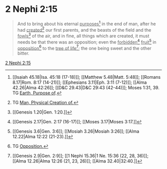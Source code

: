 # 2 Nephi 2:15

> And to bring about his eternal <u>purposes</u>[^a] in the end of man, after he had <u>created</u>[^b] our first parents, and the beasts of the field and the <u>fowls</u>[^c] of the air, and in fine, all things which are created, it must needs be that there was an opposition; even the <u>forbidden</u>[^d] <u>fruit</u>[^e] in <u>opposition</u>[^f] to the <u>tree of life</u>[^g]; the one being sweet and the other bitter.

[2 Nephi 2:15](https://www.churchofjesuschrist.org/study/scriptures/bofm/2-ne/2?lang=eng&id=p15#p15)


[^a]: [[Isaiah 45.18|Isa. 45:18 (17-18)]]; [[Matthew 5.48|Matt. 5:48]]; [[Romans 8.17|Rom. 8:17 (14-21)]]; [[Ephesians 3.11|Eph. 3:11 (7-12)]]; [[Alma 42.26|Alma 42:26]]; [[D&C 29.43|D&C 29:43 (42-44)]]; Moses 1:31, 39. TG [Earth, Purpose of](https://www.churchofjesuschrist.org/study/scriptures/tg/earth-purpose-of?lang=eng).
[^b]: TG [Man, Physical Creation of.](https://www.churchofjesuschrist.org/study/scriptures/tg/man-physical-creation-of?lang=eng)
[^c]: [[Genesis 1.20|Gen. 1:20.]]
[^d]: [[Genesis 2.17|Gen. 2:17 (16-17)]]; [[Moses 3.17|Moses 3:17.]]
[^e]: [[Genesis 3.6|Gen. 3:6]]; [[Mosiah 3.26|Mosiah 3:26]]; [[Alma 12.22|Alma 12:22 (21-23).]]
[^f]: TG [Opposition.](https://www.churchofjesuschrist.org/study/scriptures/tg/opposition?lang=eng)
[^g]: [[Genesis 2.9|Gen. 2:9]]; [[1 Nephi 15.36|1 Ne. 15:36 (22, 28, 36)]]; [[Alma 12.26|Alma 12:26 (21, 23, 26)]]; [[Alma 32.40|32:40.]]
